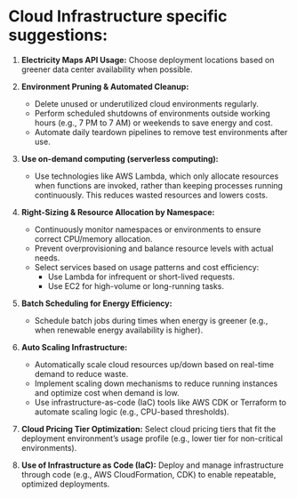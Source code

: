 # Cloud Infrastructure specific suggestions:

1. **Electricity Maps API Usage:** Choose deployment locations based on greener data center availability when possible.

2. **Environment Pruning & Automated Cleanup:**
   - Delete unused or underutilized cloud environments regularly.
   - Perform scheduled shutdowns of environments outside working hours (e.g., 7 PM to 7 AM) or weekends to save energy and cost.
   - Automate daily teardown pipelines to remove test environments after use.
     
4. **Use on-demand computing (serverless computing):**
   - Use technologies like AWS Lambda, which only allocate resources when functions are invoked, rather than keeping processes running continuously. This reduces wasted resources and lowers costs.
5. **Right-Sizing & Resource Allocation by Namespace:**
   - Continuously monitor namespaces or environments to ensure correct CPU/memory allocation.
   - Prevent overprovisioning and balance resource levels with actual needs.
   - Select services based on usage patterns and cost efficiency:
      - Use Lambda for infrequent or short-lived requests.
      - Use EC2 for high-volume or long-running tasks.
   
4. **Batch Scheduling for Energy Efficiency:**
   - Schedule batch jobs during times when energy is greener (e.g., when renewable energy availability is higher).

5. **Auto Scaling Infrastructure:**
   - Automatically scale cloud resources up/down based on real-time demand to reduce waste.
   - Implement scaling down mechanisms to reduce running instances and optimize cost when demand is low.
   - Use infrastructure-as-code (IaC) tools like AWS CDK or Terraform to automate scaling logic (e.g., CPU-based thresholds).
     
7. **Cloud Pricing Tier Optimization:**
Select cloud pricing tiers that fit the deployment environment’s usage profile (e.g., lower tier for non-critical environments).
8. **Use of Infrastructure as Code (IaC):** Deploy and manage infrastructure through code (e.g., AWS CloudFormation, CDK) to enable repeatable, optimized deployments.

